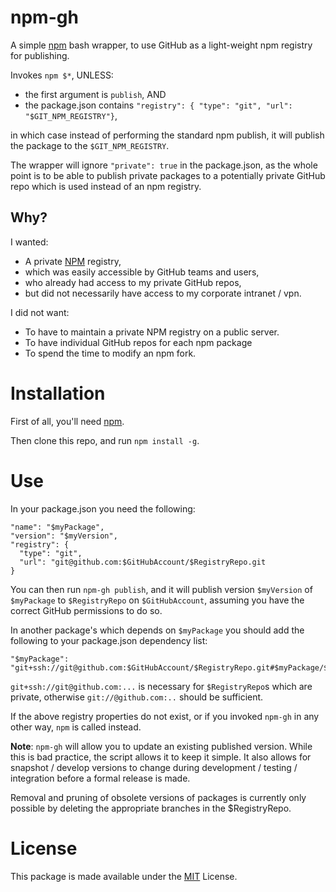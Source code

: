 # npm-gh

A simple [npm][#NPM] bash wrapper, to use GitHub as a light-weight npm registry for publishing.

Invokes `npm $*`, UNLESS:
* the first argument is `publish`, AND
* the package.json contains `"registry": { "type": "git", "url": "$GIT_NPM_REGISTRY"}`,

in which case instead of performing the standard npm publish, it will publish the package to the `$GIT_NPM_REGISTRY`.

The wrapper will ignore `"private": true` in the package.json, as the whole point is to be able to publish
private packages to a potentially private GitHub repo which is used instead of an npm registry.

## Why?

I wanted:

* A private [NPM][#NPM] registry,
* which was easily accessible by GitHub teams and users,
* who already had access to my private GitHub repos,
* but did not necessarily have access to my corporate intranet / vpn.

I did not want:

* To have to maintain a private NPM registry on a public server.
* To have individual GitHub repos for each npm package
* To spend the time to modify an npm fork.

# Installation

First of all, you'll need [npm][#NPM].

Then clone this repo, and run `npm install -g`.

# Use

In your package.json you need the following:

    "name": "$myPackage",
    "version": "$myVersion",
    "registry": {
      "type": "git",
      "url": "git@github.com:$GitHubAccount/$RegistryRepo.git
    }

You can then run `npm-gh publish`, and it will publish version `$myVersion` of `$myPackage` to `$RegistryRepo` on `$GitHubAccount`, assuming you have the correct GitHub permissions to do so.

In another package's which depends on `$myPackage` you should add the following to your package.json dependency list:

    "$myPackage": "git+ssh://git@github.com:$GitHubAccount/$RegistryRepo.git#$myPackage/$myVersion"

`git+ssh://git@github.com:...` is necessary for `$RegistryRepo`s which are private, otherwise `git://@github.com:..` should be sufficient.

If the above registry properties do not exist, or if you invoked `npm-gh` in any other way, `npm` is called instead.

**Note**: `npm-gh` will allow you to update an existing published version.
While this is bad practice, the script allows it to keep it simple.
It also allows for snapshot / develop versions to change during development / testing / integration before a formal release is made.

Removal and pruning of obsolete versions of packages is currently only possible by deleting the appropriate branches in the $RegistryRepo.

# License

This package is made available under the [MIT][#MIT] License.

[#NPM]: http://npmjs.org/
[#MIT]: http://en.wikipedia.org/wiki/MIT_License
